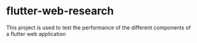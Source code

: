 # flutter-web-research
This project is used to test the performance of the different components of a flutter web application
